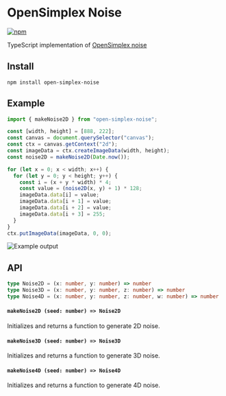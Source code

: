 # OpenSimplex Noise

[![npm](https://img.shields.io/npm/v/open-simplex-noise.svg)](https://www.npmjs.com/package/open-simplex-noise)

TypeScript implementation of [OpenSimplex noise](https://en.wikipedia.org/wiki/OpenSimplex_noise)

## Install

    npm install open-simplex-noise

## Example

```javascript
import { makeNoise2D } from "open-simplex-noise";

const [width, height] = [888, 222];
const canvas = document.querySelector("canvas");
const ctx = canvas.getContext("2d");
const imageData = ctx.createImageData(width, height);
const noise2D = makeNoise2D(Date.now());

for (let x = 0; x < width; x++) {
  for (let y = 0; y < height; y++) {
    const i = (x + y * width) * 4;
    const value = (noise2D(x, y) + 1) * 128;
    imageData.data[i] = value;
    imageData.data[i + 1] = value;
    imageData.data[i + 2] = value;
    imageData.data[i + 3] = 255;
  }
}
ctx.putImageData(imageData, 0, 0);
```

![Example output](https://github.com/joshforisha/open-simplex-noise-js/blob/master/images/example.png?raw=true)

## API

```typescript
type Noise2D = (x: number, y: number) => number
type Noise3D = (x: number, y: number, z: number) => number
type Noise4D = (x: number, y: number, z: number, w: number) => number
```

#### `makeNoise2D (seed: number) => Noise2D`

Initializes and returns a function to generate 2D noise.

#### `makeNoise3D (seed: number) => Noise3D`

Initializes and returns a function to generate 3D noise.

#### `makeNoise4D (seed: number) => Noise4D`

Initializes and returns a function to generate 4D noise.
